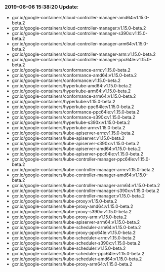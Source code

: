 ### 2019-06-06 15:38:20 Update:

- gcr.io/google-containers/cloud-controller-manager-amd64:v1.15.0-beta.2
- gcr.io/google-containers/cloud-controller-manager:v1.15.0-beta.2
- gcr.io/google-containers/cloud-controller-manager-s390x:v1.15.0-beta.2
- gcr.io/google-containers/cloud-controller-manager-arm64:v1.15.0-beta.2
- gcr.io/google-containers/cloud-controller-manager-arm:v1.15.0-beta.2
- gcr.io/google-containers/cloud-controller-manager-ppc64le:v1.15.0-beta.2
- gcr.io/google-containers/conformance-arm:v1.15.0-beta.2
- gcr.io/google-containers/conformance-amd64:v1.15.0-beta.2
- gcr.io/google-containers/conformance:v1.15.0-beta.2
- gcr.io/google-containers/hyperkube-amd64:v1.15.0-beta.2
- gcr.io/google-containers/hyperkube-arm64:v1.15.0-beta.2
- gcr.io/google-containers/conformance-arm64:v1.15.0-beta.2
- gcr.io/google-containers/hyperkube:v1.15.0-beta.2
- gcr.io/google-containers/hyperkube-ppc64le:v1.15.0-beta.2
- gcr.io/google-containers/conformance-ppc64le:v1.15.0-beta.2
- gcr.io/google-containers/conformance-s390x:v1.15.0-beta.2
- gcr.io/google-containers/hyperkube-s390x:v1.15.0-beta.2
- gcr.io/google-containers/hyperkube-arm:v1.15.0-beta.2
- gcr.io/google-containers/kube-apiserver-arm:v1.15.0-beta.2
- gcr.io/google-containers/kube-apiserver:v1.15.0-beta.2
- gcr.io/google-containers/kube-apiserver-s390x:v1.15.0-beta.2
- gcr.io/google-containers/kube-apiserver-amd64:v1.15.0-beta.2
- gcr.io/google-containers/kube-apiserver-ppc64le:v1.15.0-beta.2
- gcr.io/google-containers/kube-controller-manager-ppc64le:v1.15.0-beta.2
- gcr.io/google-containers/kube-controller-manager-arm:v1.15.0-beta.2
- gcr.io/google-containers/kube-controller-manager-amd64:v1.15.0-beta.2
- gcr.io/google-containers/kube-controller-manager-arm64:v1.15.0-beta.2
- gcr.io/google-containers/kube-controller-manager-s390x:v1.15.0-beta.2
- gcr.io/google-containers/kube-controller-manager:v1.15.0-beta.2
- gcr.io/google-containers/kube-proxy:v1.15.0-beta.2
- gcr.io/google-containers/kube-proxy-amd64:v1.15.0-beta.2
- gcr.io/google-containers/kube-proxy-s390x:v1.15.0-beta.2
- gcr.io/google-containers/kube-proxy-arm:v1.15.0-beta.2
- gcr.io/google-containers/kube-apiserver-arm64:v1.15.0-beta.2
- gcr.io/google-containers/kube-scheduler-arm64:v1.15.0-beta.2
- gcr.io/google-containers/kube-proxy-ppc64le:v1.15.0-beta.2
- gcr.io/google-containers/kube-scheduler-arm:v1.15.0-beta.2
- gcr.io/google-containers/kube-scheduler-s390x:v1.15.0-beta.2
- gcr.io/google-containers/kube-scheduler:v1.15.0-beta.2
- gcr.io/google-containers/kube-scheduler-ppc64le:v1.15.0-beta.2
- gcr.io/google-containers/kube-scheduler-amd64:v1.15.0-beta.2
- gcr.io/google-containers/kube-proxy-arm64:v1.15.0-beta.2
